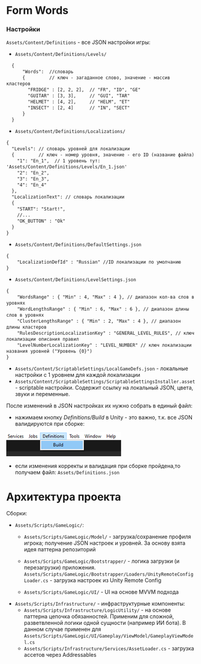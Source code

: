 # Form Words
### Настройки

`Assets/Content/Definitions` - все JSON настройки игры:
* `Assets/Content/Definitions/Levels/`
```json5
  {
      "Words":  //словарь
      {         // ключ - загаданное слово, значение - массив кластеров
        "FRIDGE" : [2, 2, 2],  // "FR", "ID", "GE"
        "GUITAR" : [3, 3],     // "GUI", "TAR"
        "HELMET" : [4, 2],     // "HELM", "ET"
        "INSECT" : [2, 4]      // "IN", "SECT"
      }
  }
```
* `Assets/Content/Definitions/Localizations/`
```json5
{
  "Levels": // словарь уровней для локализации
  {         // ключ - номер уровня, значение - его ID (название файла)
    "1": "En_1",  // 1 уровень тут: 'Assets/Content/Definitions/Levels/En_1.json'
    "2": "En_2",
    "3": "En_3",
    "4": "En_4"
  },
  "LocalizationText": // словарь локализации
  {
    "START": "Start!",
    //...
    "OK_BUTTON" : "Ok"
  }
}
```
* `Assets/Content/Definitions/DefaultSettings.json`
```json5
{
    "LocalizationDefId" : "Russian" //ID локализации по умолчанию
}
```

* `Assets/Content/Definitions/LevelSettings.json`
```json5
{
    "WordsRange" : { "Min" : 4, "Max" : 4 }, // диапазон кол-ва слов в уровнях
    "WordLengthsRange" : { "Min" : 6, "Max" : 6 }, // диапазон длины слов в уровнях
    "ClusterLengthsRange" : { "Min" : 2, "Max" : 4 }, // диапазон длины кластеров
    "RulesDescriptionLocalizationKey" : "GENERAL_LEVEL_RULES", // ключ локализации описания правил
    "LevelNumberLocalizationKey" : "LEVEL_NUMBER" // ключ локализации названия уровней ("Уровень {0}")
}
```

* `Assets/Content/ScriptableSettings/LocalGameDefs.json` - локальные настройки с 1 уровнем для каждой локализации
* `Assets/Content/ScriptableSettings/ScriptableSettingsInstaller.asset` - scriptable настройки. Содержит ссылку на локальный JSON, цвета, звуки и переменные.

После изменений в JSON настройках их нужно собрать в единый файл:

* нажимаем кнопку _Definitions/Build_ в Unity - это важно, т.к. все JSON валидируются при сборке:

![img](ReadMeAssets/definitions_build_hint.png)

* если изменения корректы и валидация при сборке пройдена,то получаем файл: `Assets/Definitions.json`

# Архитектура проекта

Сборки:
* `Assets/Scripts/GameLogic/`:
  - `Assets/Scripts/GameLogic/Model/` - загрузка/сохранение профиля игрока; получение JSON настроек и уровней. За основу взята идея паттерна репозиторий
  
  - `Assets/Scripts/GameLogic/Bootstrapper/` - логика загрузки (и перезагрузки) приложения. `Assets/Scripts/GameLogic/Bootstrapper/Loaders/UnityRemoteConfigLoader.cs` - загрузка настроек из Unity Remote Config 
  - `Assets/Scripts/GameLogic/UI/` - UI на основе MVVM подхода
* `Assets/Scripts/Infrastructure/` - инфраструктурные компоненты:
  - `Assets/Scripts/Infrastructure/LogicUtility/` - на основе паттерна цепочка обязанностей. Применим для сложной, разветвленной логики одной сущности (например ИИ бота). В данном случае применен для `Assets/Scripts/GameLogic/UI/Gameplay/ViewModel/GameplayViewModel.cs`
  - `Assets/Scripts/Infrastructure/Services/AssetLoader.cs` - загрузка ассетов через Addressables
